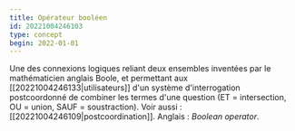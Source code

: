```yaml
---
title: Opérateur booléen
id: 20221004246103
type: concept
begin: 2022-01-01
---
```


Une des connexions logiques reliant deux ensembles inventées par le mathématicien anglais Boole, et permettant aux [[20221004246133|utilisateurs]] d'un système d'interrogation postcoordonné de combiner les termes d'une question (ET = intersection, OU = union, SAUF = soustraction). Voir aussi : [[20221004246109|postcoordination]]. Anglais : *Boolean operator*.